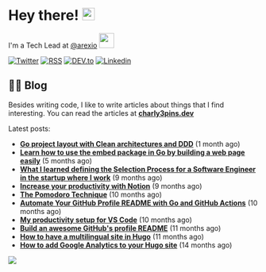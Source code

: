 
# Hey there! <img src="https://media.giphy.com/media/hvRJCLFzcasrR4ia7z/giphy.gif" width="25px">

I'm a Tech Lead at <a href="https://github.com/arexio">@arexio</a> <img src="https://media.giphy.com/media/WUlplcMpOCEmTGBtBW/giphy.gif" width="30">

[![Twitter](https://img.shields.io/badge/Twitter-1DA1F2?style=for-the-badge&logo=twitter&logoColor=white)](https://twitter.com/intent/follow?screen_name=charly3pins)
[![RSS](https://img.shields.io/badge/RSS-FFA500?style=for-the-badge&logo=rss&logoColor=white)](https://charly3pins.dev)
[![DEV.to](https://img.shields.io/badge/dev.to-0A0A0A?style=for-the-badge&logo=dev.to&logoColor=white)](https://dev.to/charly3pins)
[![Linkedin](https://img.shields.io/badge/LinkedIn-0077B5?style=for-the-badge&logo=linkedin&logoColor=white)](https://www.linkedin.com/in/carlesfuste/)

## 👨‍💻 Blog

Besides writing code, I like to write articles about things that I find interesting. You can read the articles at **[charly3pins.dev](https://charly3pins.dev)**

Latest posts:
- **[Go project layout with Clean architectures and DDD](https://charly3pins.dev/blog/go-project-layout-with-clean-architecures-and-ddd/)** (1 month ago)
- **[Learn how to use the embed package in Go by building a web page easily](https://charly3pins.dev/blog/learn-how-to-use-the-embed-package-in-go-by-building-a-web-page-easily/)** (5 months ago)
- **[What I learned defining the Selection Process for a Software Engineer in the startup where I work](https://charly3pins.dev/blog/what-i-learned-defining-the-selection-process-for-a-software-engineer-in-the-startup-where-i-work/)** (9 months ago)
- **[Increase your productivity with Notion](https://charly3pins.dev/blog/increase-your-productivity-with-notion/)** (9 months ago)
- **[The Pomodoro Technique](https://charly3pins.dev/blog/the-pomodoro-technique/)** (10 months ago)
- **[Automate Your GitHub Profile README with Go and GitHub Actions](https://charly3pins.dev/blog/automate-your-github-profile-readme-with-go-and-github-actions/)** (10 months ago)
- **[My productivity setup for VS Code](https://charly3pins.dev/blog/my-productivity-setup-for-vs-code/)** (10 months ago)
- **[Build an awesome GitHub's profile README](https://charly3pins.dev/blog/build-an-awesome-github-profile-readme/)** (11 months ago)
- **[How to have a multilingual site in Hugo](https://charly3pins.dev/blog/how-to-have-a-multilingual-site-in-hugo/)** (11 months ago)
- **[How to add Google Analytics to your Hugo site](https://charly3pins.dev/blog/how-to-add-google-analytics-to-your-hugo-site/)** (14 months ago)


![](https://media.giphy.com/media/OPYnG3Xf8zLag/giphy.gif)